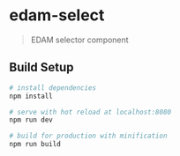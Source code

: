 # edam-select

> EDAM selector component

## Build Setup

``` bash
# install dependencies
npm install

# serve with hot reload at localhost:8080
npm run dev

# build for production with minification
npm run build
```
